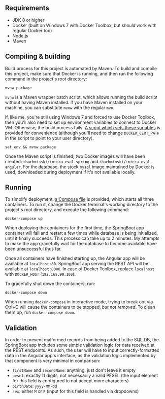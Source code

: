 ## Requirements

- JDK 8 or higher
- Docker (built on Windows 7 with Docker Toolbox, but *should* work with regular Docker too)
- Node.js
- Maven


## Compiling & building


Build process for this project is automated by Maven. To build and compile this project, make sure that Docker is running, and then run the following command in the project's root directory:
```shell
mvnw package
```

`mvnw` is a Maven wrapper batch script, which allows running the build script without having Maven installed. If you have Maven installed on your machine, you can substitute `mvnw` with the regular `mvn`.


If, like me, you're still using Windows 7 and forced to use Docker Toolbox, then you'll also need to set up environment variables to connect to Docker VM. Otherwise, the build process fails. [A script which sets these variables](#set_env.cmd) is provided for convenience (although you'll need to change `DOCKER_CERT_PATH` in the script to point to your user directory).
```shell
set_env && mvnw package
```

Once the Maven script is finished, two Docker images will have been created: `tbachminski/inteca-eval-spring` and `tbachminski/inteca-eval-angular`. For the database, the stock `mysql` image maintained by Docker is used, downloaded during deployment if it's not available locally.


## Running


To simplify deployment, [a Compose file](#docker-compose.yml) is provided, which starts all three containers. To run it, change the Docker terminal's working directory to the project's root directory, and execute the following command:
```shell
docker-compose up
```

When deploying the containers for the first time, the SpringBoot app container will fail and restart a few times while database is being initialized, until it finally succeeds. This process can take up to 2 minutes. My attempts to make the app gracefully wait for the database to become available have been unsuccessful thus far.

Once all containers have finished starting up, the Angular app will be available at `localhost:80`. SpringBoot app serving the REST API will be available at `localhost:8080`. In case of Docker Toolbox, replace `localhost` with `DOCKER_HOST` (`192.168.99.100`).

To gracefully shut down the containers, run:
```shell
docker-compose down
```

When running `docker-compose` in interactive mode, trying to break out via Ctrl+C will cause the containers to be stopped, *but not removed*. To clean them up, run `docker-compose down`.


## Validation


In order to prevent malformed records from being added to the SQL DB, the SpringBoot app includes some simple validation logic for data received at the REST endpoints. As such, the user will have to input correctly-formatted data in the Angular app's interface, as the validation logic implemented by that component is very minimal in comparison:

- `firstName` and `secondName`: anything, just don't leave it empty
- `pesel`: exactly 11 digits, not necessarily a valid PESEL (the input element for this field is configured to not accept more characters)
- `birthDate`: `yyyy-MM-dd`
- `sex`: either `M` or `F` (input for this field is handled via dropdowns)
